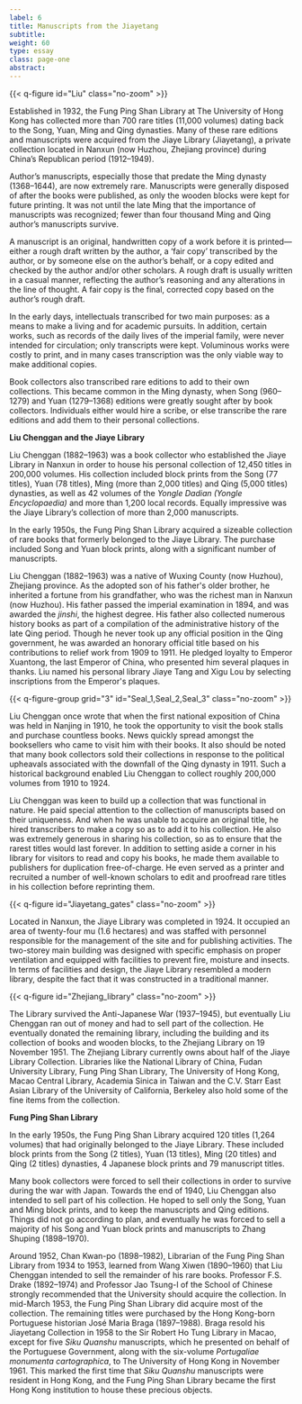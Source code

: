 ```yaml
---
label: 6
title: Manuscripts from the Jiayetang
subtitle:
weight: 60
type: essay
class: page-one
abstract:
---
```


{{< q-figure id="Liu" class="no-zoom" >}}

Established in 1932, the Fung Ping Shan Library at The University of Hong Kong has collected more than 700 rare titles (11,000 volumes) dating back to the Song, Yuan, Ming and Qing dynasties. Many of these rare editions and manuscripts were acquired from the Jiaye Library (Jiayetang), a private collection located in Nanxun (now Huzhou, Zhejiang province) during China’s Republican period (1912–1949).

Author’s manuscripts, especially those that predate the Ming dynasty (1368–1644), are now extremely rare. Manuscripts were generally disposed of after the books were published, as only the wooden blocks were kept for future printing. It was not until the late Ming that the importance of manuscripts was recognized; fewer than four thousand Ming and Qing author’s manuscripts survive.

A manuscript is an original, handwritten copy of a work before it is printed—either a rough draft written by the author, a ‘fair copy’ transcribed by the author, or by someone else on the author’s behalf, or a copy edited and checked by the author and/or other scholars. A rough draft is usually written in a casual manner, reflecting the author’s reasoning and any alterations in the line of thought. A fair copy is the final, corrected copy based on the author’s rough draft.

In the early days, intellectuals transcribed for two main purposes: as a means to make a living and for academic pursuits. In addition, certain works, such as records of the daily lives of the imperial family, were never intended for circulation; only transcripts were kept. Voluminous works were costly to print, and in many cases transcription was the only viable way to make additional copies.

Book collectors also transcribed rare editions to add to their own collections. This became common in the Ming dynasty, when Song (960–1279) and Yuan (1279–1368) editions were greatly sought after by book collectors. Individuals either would hire a scribe, or else transcribe the rare editions and add them to their personal collections.


**Liu Chenggan and the Jiaye Library**

Liu Chenggan (1882–1963) was a book collector who established the Jiaye Library in Nanxun in order to house his personal collection of 12,450 titles in 200,000 volumes. His collection included block prints from the Song (77 titles), Yuan (78 titles), Ming (more than 2,000 titles) and Qing (5,000 titles) dynasties, as well as 42 volumes of the *Yongle Dadian (Yongle Encyclopaedia)* and more than 1,200 local records. Equally impressive was the Jiaye Library’s collection of more than 2,000 manuscripts.

In the early 1950s, the Fung Ping Shan Library acquired a sizeable collection of rare books that formerly belonged to the Jiaye Library. The purchase included Song and Yuan block prints, along with a significant number of manuscripts.

Liu Chenggan (1882–1963) was a native of Wuxing County (now Huzhou), Zhejiang province. As the adopted son of his father's older brother, he inherited a fortune from his grandfather, who was the richest man in Nanxun (now Huzhou). His father passed the imperial examination in 1894, and was awarded the *jinshi*, the highest degree. His father also collected numerous history books as part of a compilation of the administrative history of the late Qing period. Though he never took up any official position in the Qing government, he was awarded an honorary official title based on his contributions to relief work from 1909 to 1911. He pledged loyalty to Emperor Xuantong, the last Emperor of China, who presented him several plaques in thanks. Liu named his personal library Jiaye Tang and Xigu Lou by selecting inscriptions from the Emperor's plaques.

{{< q-figure-group grid="3" id="Seal_1,Seal_2,Seal_3" class="no-zoom" >}}

Liu Chenggan once wrote that when the first national exposition of China was held in Nanjing in 1910, he took the opportunity to visit the book stalls and purchase countless books. News quickly spread amongst the booksellers who came to visit him with their books. It also should be noted that many book collectors sold their collections in response to the political upheavals associated with the downfall of the Qing dynasty in 1911. Such a historical background enabled Liu Chenggan to collect roughly 200,000 volumes from 1910 to 1924.

Liu Chenggan was keen to build up a collection that was functional in nature. He paid special attention to the collection of manuscripts based on their uniqueness. And when he was unable to acquire an original title, he hired transcribers to make a copy so as to add it to his collection. He also was extremely generous in sharing his collection, so as to ensure that the rarest titles would last forever. In addition to setting aside a corner in his library for visitors to read and copy his books, he made them available to publishers for duplication free-of-charge. He even served as a printer and recruited a number of well-known scholars to edit and proofread rare titles in his collection before reprinting them.

{{< q-figure id="Jiayetang_gates" class="no-zoom" >}}

Located in Nanxun, the Jiaye Library was completed in 1924. It occupied an area of twenty-four mu (1.6 hectares) and was staffed with personnel responsible for the management of the site and for publishing activities. The two-storey main building was designed with specific emphasis on proper ventilation and equipped with facilities to prevent fire, moisture and insects. In terms of facilities and design, the Jiaye Library resembled a modern library, despite the fact that it was constructed in a traditional manner.

{{< q-figure id="Zhejiang_library" class="no-zoom" >}}

The Library survived the Anti-Japanese War (1937–1945), but eventually Liu Chenggan ran out of money and had to sell part of the collection. He eventually donated the remaining library, including the building and its collection of books and wooden blocks, to the Zhejiang Library on 19 November 1951. The Zhejiang Library currently owns about half of the Jiaye Library Collection. Libraries like the National Library of China, Fudan University Library, Fung Ping Shan Library, The University of Hong Kong, Macao Central Library, Academia Sinica in Taiwan and the C.V. Starr East Asian Library of the University of California, Berkeley also hold some of the fine items from the collection.  


**Fung Ping Shan Library**

In the early 1950s, the Fung Ping Shan Library acquired 120 titles (1,264 volumes) that had originally belonged to the Jiaye Library. These included block prints from the Song (2 titles), Yuan (13 titles), Ming (20 titles) and Qing (2 titles) dynasties, 4 Japanese block prints and 79 manuscript titles.

Many book collectors were forced to sell their collections in order to survive during the war with Japan. Towards the end of 1940, Liu Chenggan also intended to sell part of his collection. He hoped to sell only the Song, Yuan and Ming block prints, and to keep the manuscripts and Qing editions. Things did not go according to plan, and eventually he was forced to sell a majority of his Song and Yuan block prints and manuscripts to Zhang Shuping (1898–1970).

Around 1952, Chan Kwan-po (1898–1982), Librarian of the Fung Ping Shan Library from 1934 to 1953, learned from Wang Xiwen (1890–1960) that Liu Chenggan intended to sell the remainder of his rare books. Professor F.S. Drake (1892–1974) and Professor Jao Tsung-I of the School of Chinese strongly recommended that the University should acquire the collection. In mid-March 1953, the Fung Ping Shan Library did acquire most of the collection. The remaining titles were purchased by the Hong Kong-born Portuguese historian José Maria Braga (1897–1988). Braga resold his Jiayetang Collection in 1958 to the Sir Robert Ho Tung Library in Macao, except for five *Siku Quanshu* manuscripts, which he presented on behalf of the Portuguese Government, along with the six-volume *Portugaliae monumenta cartographica*, to The University of Hong Kong in November 1961. This marked the first time that *Siku Quanshu* manuscripts were resident in Hong Kong, and the Fung Ping Shan Library became the first Hong Kong institution to house these precious objects.
